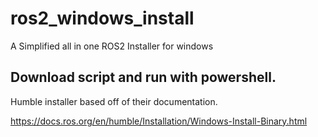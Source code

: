 # ros2_windows_install
A Simplified all in one ROS2 Installer for windows

## Download script and run with powershell.
Humble installer based off of their documentation.

https://docs.ros.org/en/humble/Installation/Windows-Install-Binary.html
